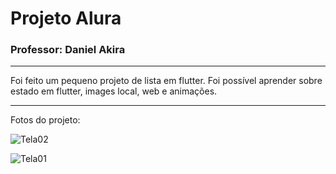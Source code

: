 # Projeto Alura
### Professor: Daniel Akira

---

Foi feito um pequeno projeto de lista em flutter. Foi possível aprender sobre estado em flutter, images local, web e animações.

---

Fotos do projeto:


![Tela02](https://user-images.githubusercontent.com/81994459/204110749-c288c6dd-5666-40bb-8c22-fa5542ba80e4.jpeg)





![Tela01](https://user-images.githubusercontent.com/81994459/204110746-8818d66b-a8d9-4d96-a2e6-11d97aa1e9d8.jpeg)
